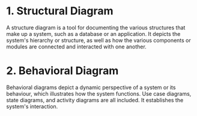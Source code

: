 # 1. Structural Diagram
A structure diagram is a tool for documenting the various structures that make up a system, such as a database or an application. It depicts the system's hierarchy or structure, as well as how the various components or modules are connected and interacted with one another.
# 2. Behavioral Diagram
Behavioral diagrams depict a dynamic perspective of a system or its behaviour, which illustrates how the system functions. Use case diagrams, state diagrams, and activity diagrams are all included. It establishes the system's interaction.
